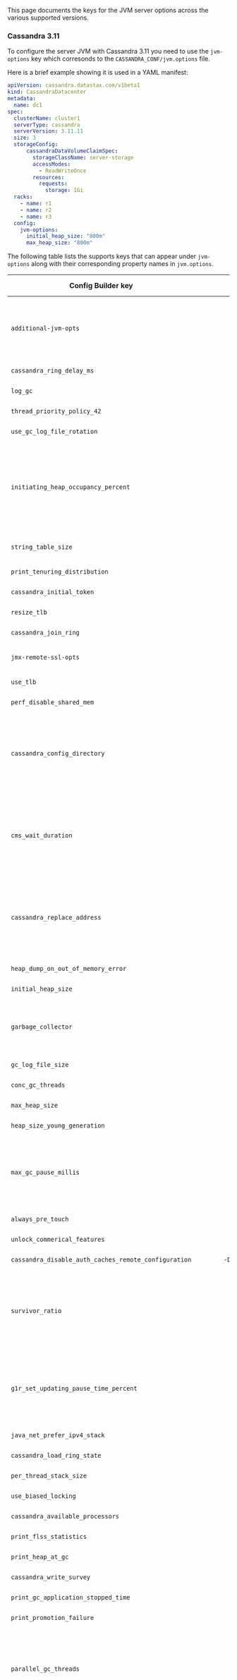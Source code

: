 This page documents the keys for the JVM server options across the various supported versions.

### Cassandra 3.11
To configure the server JVM with Cassandra 3.11 you need to use the `jvm-options` key which corresonds to the `CASSANDRA_CONF/jvm.options` file.

Here is a brief example showing it is used in a YAML manifest:

```yaml
apiVersion: cassandra.datastax.com/v1beta1
kind: CassandraDatacenter
metadata:
  name: dc1
spec:
  clusterName: cluster1
  serverType: cassandra
  serverVersion: 3.11.11
  size: 3
  storageConfig:
      cassandraDataVolumeClaimSpec:
        storageClassName: server-storage
        accessModes:
          - ReadWriteOnce
        resources:
          requests:
            storage: 1Gi
  racks:
    - name: r1
    - name: r2
    - name: r3
  config:
    jvm-options:
      initial_heap_size: "800m"
      max_heap_size: "800m"
```
The following table lists the supports keys that can appear under `jvm-options` along with their corresponding property names in `jvm.options`.

| Config Builder key | jvm.options property | Value type | Notes | 
| ------------------ | :-------------------:| :--------: | :---: |
| `additional-jvm-opts` | `JVM_OPTS` | Arbitrary JVM options passed to Cassandra on start up |
| `cassandra_ring_delay_ms` | `-Dcassandra.ring_delay_ms`| integer | Disabled by default |
| `log_gc` | `-Xloggc:/var/log/cassandra/gc.log` | boolean | Disabled by default |
| `thread_priority_policy_42` | `-XX:ThreadPriorityPolicy=42` | boolean | Enabled by default |
| `use_gc_log_file_rotation` | `-XX:+UseGCLogFileRotation` | boolean | Disabled by default |
| `initiating_heap_occupancy_percent` | `-XX:InitiatingHeapOccupancyPercent` | integer | Disabled by default. Can only be used when G1GC garbage collector is used. |
| `string_table_size` | `-XX:StringTableSize` | string | Defaults to 1000003 |
| `print_tenuring_distribution` | `-XX:+PrintTenuringDistribution` | boolean | Defaults to false |
| `cassandra_initial_token` | `-Dcassandra.initial_token` | string | Disabled by default |
| `resize_tlb` | `-XX:+ResizeTLAB` | boolean | Enabled by default |
| `cassandra_join_ring` | `-Dcassandra.join_ring` | boolean | Enabled by default |
| `jmx-remote-ssl-opts` | | string | Remote SSL options |
| `use_tlb` | `-XX:+UseTLAB` | boolean | Enabled by default |
| `perf_disable_shared_mem` | `-XX:+PerfDisableSharedMem` | boolean | Enabled by default |
| `cassandra_config_directory` | `-Dcassandra.config` | string | Disabled by default. Overriding this property may break the cluster. |
| `cms_wait_duration` | `-XX:CMSWaitDuration` | integer | Defaults to 10000. Can only be used when CMS garbage collector is used. |
| `cassandra_replace_address` | `-Dcassandra.replace_address` | string | Disabled by default. Overriding this property may break the cluster. |
| `heap_dump_on_out_of_memory_error` | `-XX:+HeapDumpOnOutOfMemoryError` | boolean | Enabled by default |
| `initial_heap_size` | `-Xms` | string | Disabled by default |
| `garbage_collector` | | string | Supported values are `CMS` and `G1GC`. Defaults to `G1GC`. |
| `gc_log_file_size` | `-XX:GCLogFileSize` | string | Disabled by default |
| `conc_gc_threads` | `-XX:ConcGCThreads` | integer | Disabled by default |
| `max_heap_size` | `-Xmx` | string | Disabled by default |
| `heap_size_young_generation` | `-Xmn` | string | Disabled by default |
| `max_gc_pause_millis` | `-XX:MaxGCPauseMillis` | integer | Defaults to `500`. Can only be used when G1 garbage collector is used. |
| `always_pre_touch` | `-XX:+AlwaysPreTouch` | boolean | Enabled by default |
| `unlock_commerical_features` | `-XX:+UnlockCommercialFeatures` | boolean | Disabled by default |
| `cassandra_disable_auth_caches_remote_configuration` | `-Dcassandra.disable_auth_caches_remote_configuration` | boolean | Disabled by default |
| `survivor_ratio` | `-XX:SurvivorRatio` | integer | Defaults to `8`. Can only be used when CMS garbage collector is used. |
| `g1r_set_updating_pause_time_percent` | `-XX:G1RSetUpdatingPauseTimePercent` | integer | Defaults to `5`. Can only be used when G1 garbage collector is used. |
| `java_net_prefer_ipv4_stack` | `-Djava.net.preferIPv4Stack=true` | boolean | Enabeled by default |
| `cassandra_load_ring_state` | `-Dcassandra.load_ring_state` | boolean | Enabled by default |
| `per_thread_stack_size` | `-Xss` | string | Defaults to `256k` |
| `use_biased_locking` | `-XX:-UseBiasedLocking` | boolean | Disabled by default |
| `cassandra_available_processors` | `-Dcassandra.available_processors` | integer | Disabled by default |
| `print_flss_statistics` | `-XX:PrintFLSStatistics=1` | boolean | Disabled by default |
| `print_heap_at_gc` | `-XX:+PrintHeapAtGC` | boolean | Disabled by default |
| `cassandra_write_survey` | `-Dcassandra.write_survey` | boolean | Disabled by default |
| `print_gc_application_stopped_time` | `-XX:+PrintGCApplicationStoppedTime` | boolean | Disabled by default |
| `print_promotion_failure` | `-XX:+PrintPromotionFailure` | boolean | Disabled by default |
| `parallel_gc_threads` | `-XX:ParallelGCThreads` | integer | Disabled by default. Can only be used when G1 garbage collector is used. |
| `jmx-connection-type` | | string | Possible values include `local-no-auth`, `remote-no-auth`, and `remote-dse-unified-auth`. Defaults to `local-no-auth` |
| `cassandra_force_default_indexing_page_size` | `-Dcassandra.force_default_indexing_page_size` | boolean | Disabled by default |
| `flight_recorder` | `-XX:+FlightRecorder` | boolean | Disabled by default |
| `cassandra_force_3_0_protocol_version` | `-Dcassandra.force_3_0_protocol_version=true` | boolean | Disabled by default |
| `cassandra_triggers_dir` | `-Dcassandra.triggers_dir` | string | Disabled by default |
| `cassandra_replay_list` | `-Dcassandra.replayList` | string | Disabled by default |
| `agent_lib_jdwp` | `-agentlib:jdwp=transport=dt_socket,server=y,suspend=n,address=1414"` | boolean | Disabled by default |
| `cms_initiating_occupancy_fraction` | `-XX:CMSInitiatingOccupancyFraction` | integer | Defaults to `75`. Can only be used when the CMS garbage collector is used. |
| `cassandra_metrics_reporter_config_file` | `-Dcassandra.metricsReporterConfigFile` | string | Disabled by default |
| `max_tenuring_threshold` | `-XX:MaxTenuringThreshold` | integer | Defaults to `1`. Can only be used when the CMS garbage collector is used. |
| `number_of_gc_log_files` | `-XX:NumberOfGCLogFiles` | integer | Disabled by default. Can only be used when the G1 garbage collector is used. |
|
| `print_gc_details` | `-XX:+PrintGCDetails` | boolean | Disabled by default |
| `enable_assertions` | `-ea` | boolean | Enabled by default |
| `use_thread_priorities` | `-XX:+UseThreadPriorities` | boolean | Enabled by default |

### Cassandra 4.0
To configure the server JVM with Cassandra 4.0 you need to use the `jvm-server-options` key which corresonds to the `CASSANDRA_CONF/jvm-server.options` file.

Here is a brief example showing it is used in a YAML manifest:

```yaml
apiVersion: cassandra.datastax.com/v1beta1
kind: CassandraDatacenter
metadata:
  name: dc1
spec:
  clusterName: cluster1
  serverType: cassandra
  serverVersion: 4.0.0
  size: 3
  storageConfig:
      cassandraDataVolumeClaimSpec:
        storageClassName: server-storage
        accessModes:
          - ReadWriteOnce
        resources:
          requests:
            storage: 1Gi
  racks:
    - name: r1
    - name: r2
    - name: r3
  config:
    jvm-server-options:
      initial_heap_size: "800m"
      max_heap_size: "800m"
```

The following table lists the supports keys that can appear under `jvm-server-options` along with their corresponding property names in `jvm-server.options`.

| Config Builder key | jvm.options property | Value type | Notes | 
| ------------------ | :-------------------:| :--------: | :---: |
| `additional-jvm-opts` | `JVM_OPTS` | Arbitrary JVM options passed to Cassandra on start up |
| `jmx-connection-type` | | string | Possible values include `local-no-auth`, `remote-no-auth`. Defaults to `local-no-auth` |
| `unlock-diagnostic-vm-options` | `-XX:+UnlockDiagnosticVMOption` | boolean | Enabled by default |
| `cassandra_available_processors` | `-Dcassandra.available_processors` | integer | Disabled by default |
| `cassandra_config_directory` | `-Dcassandra.config` | string | Disabled by default. Overriding this property may break the cluster. |
| `cassandra_initial_token` | `-Dcassandra.initial_token` | string | Disabled by default |
| `cassandra_join_ring` | `-Dcassandra.join_ring` | boolean | Enabled by default |
| `cassandra_load_ring_state` | `-Dcassandra.load_ring_state` | boolean | Enabled by default |
| `cassandra_metrics_reporter_config_file` | `-Dcassandra.metricsReporterConfigFile` | string | Disabled by default |
| `cassandra_replace_address` | `-Dcassandra.replace_address` | string | Disabled by default. Overriding this property may break the cluster. |
| `cassandra_ring_delay_ms` | `-Dcassandra.ring_delay_ms`| integer | Disabled by default |
| `cassandra_triggers_dir` | `-Dcassandra.triggers_dir` | string | Disabled by default |
| `cassandra_write_survey` | `-Dcassandra.write_survey` | boolean | Disabled by default |
| `cassandra_disable_auth_caches_remote_configuration` | `-Dcassandra.disable_auth_caches_remote_configuration` | boolean | Disabled by default |
| `cassandra_force_default_indexing_page_size` | `-Dcassandra.force_default_indexing_page_size` | boolean | Disabled by default |
| `cassandra_max_hint_ttl` | `-Dcassandra.maxHintTTL` | string | Disabled by default |
| `enable_assertions` | `-ea` | boolean | Enabled by default |
| `use_thread_priorities` | `-XX:+UseThreadPriorities` | boolean | Enabled by default |
| `heap_dump_on_out_of_memory_error` | `-XX:+HeapDumpOnOutOfMemoryError` | boolean | Enabled by default |
| `per_thread_stack_size` | `-Xss` | string | Defaults to `256k` |
| `string_table_size` | `-XX:StringTableSize` | string | Defaults to 1000003 |
| `always_pre_touch` | `-XX:+AlwaysPreTouch` | boolean | Enabled by default |
| `use_tlb` | `-XX:+UseTLAB` | boolean | Enabled by default |
| `resize_tlb` | `-XX:+ResizeTLAB` | boolean | Enabled by default |
| `use_numa` | `-XX:+UseNUMA` | boolean | Enabled by default |
| `perf_disable_shared_mem` | `-XX:+PerfDisableSharedMem` | boolean | Enabled by default |
| `java_net_prefer_ipv4_stack` | `-Djava.net.preferIPv4Stack=true` | boolean | Enabeled by default |
| `page-align-direct-memory` | `-Dsun.nio.PageAlignDirectMemory=true` | boolean | Enabled by default |
| `restrict-contended` | `-XX:-RestrictContended` | boolean | Enabled by default |
| `guaranteed-safepoint-interval` | `-XX:GuaranteedSafepointInterval` | string | Defaults to `300000` |
| `use-biased-locking` | `-XX:-UseBiasedLocking` | boolean | Enabled by default |
| `debug-non-safepoints` | `-XX:+DebugNonSafepoints` | boolean | Enabled by default |
| `preserve-frame-pointer` | `-XX:+PreserveFramePointer` | boolean | Enabled by default |
| `unlock_commercial_features` | `-XX:+UnlockCommercialFeatures` | boolean | Disabled by default |
| `flight_recorder` | `-XX:+FlightRecorder` | boolean | Disabled by default |
| `agent_lib_jdwp` | `-agentlib:jdwp=transport=dt_socket,server=y,suspend=n,address=1414"` | boolean | Disabled by default |
| `log_compilation` | `-XX:+LogCompilation` | boolean | Disabled by default |
| `initial_heap_size` | `-Xms` | string | Disabled by default |
| `max_heap_size` | `-Xmx` | string | Disabled by default |
| `jdk_nio_maxcachedbuffersize` | `-Djdk.nio.maxCachedBufferSize` | integer | Defaults to `1048576` |
| `cassandra_expiration_date_overflow_policy` | `-Dcassandra.expiration_date_overflow_policy` | string | Possible values include `REJECT`, `CAP`, `CAP_NOWARN` |
| `io_netty_eventloop_maxpendingtasks` | `-Dio.netty.eventLoop.maxPendingTasks` | integer | Defaults to `65536` |
| `crash_on_out_of_memory_error` | `-XX:+CrashOnOutOfMemoryError` | boolean | Disabled by default. Requires `exit_on_out_of_memory_error` to be disabled. |
| `print_heap_histogram_on_out_of_memory_error` | `-Dcassandra.printHeapHistogramOnOutOfMemoryError` | boolean | Disabled by default |
| `exit_on_out_of_memory_error` | `-XX:+ExitOnOutOfMemoryError` | boolean | Disabled by default |